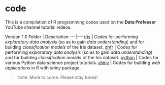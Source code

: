 # code
This is a compilation of R programming codes used on the **Data Professor** YouTube channel tutorial videos.

Version 1.0
Folder | Description
---|---
[iris](https://github.com/dataprofessor/code/tree/master/iris) | Codes for performing *exploratory data analysis* (so as to gain *data understanding*) and for building *classification models* of the Iris dataset.
[dhfr](https://github.com/dataprofessor/code/tree/master/dhfr) | Codes for performing *exploratory data analysis* (so as to gain *data understanding*) and for building *classification models* of the Iris dataset.
[python](https://github.com/dataprofessor/code/tree/master/python) | Codes for various Python data science project tutorials.
[shiny](https://github.com/dataprofessor/code/tree/master/shiny) | Codes for building *web applications* in R with *shiny* package.

> Note: More to come. Please stay tuned!
